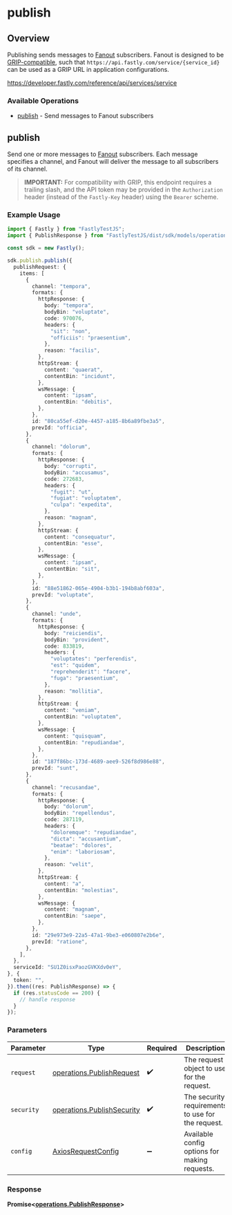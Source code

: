 # publish

## Overview

Publishing sends messages to [Fanout](https://developer.fastly.com/learning/concepts/real-time-messaging/fanout) subscribers. Fanout is designed to be [GRIP-compatible](https://pushpin.org/docs/protocols/grip/), such that `https://api.fastly.com/service/{service_id}` can be used as a GRIP URL in application configurations.

<https://developer.fastly.com/reference/api/services/service>
### Available Operations

* [publish](#publish) - Send messages to Fanout subscribers

## publish

Send one or more messages to [Fanout](https://developer.fastly.com/learning/concepts/real-time-messaging/fanout) subscribers. Each message specifies a channel, and Fanout will deliver the message to all subscribers of its channel.
> **IMPORTANT:** For compatibility with GRIP, this endpoint requires a trailing slash, and the API token may be provided in the `Authorization` header (instead of the `Fastly-Key` header) using the `Bearer` scheme.


### Example Usage

```typescript
import { Fastly } from "FastlyTestJS";
import { PublishResponse } from "FastlyTestJS/dist/sdk/models/operations";

const sdk = new Fastly();

sdk.publish.publish({
  publishRequest: {
    items: [
      {
        channel: "tempora",
        formats: {
          httpResponse: {
            body: "tempora",
            bodyBin: "voluptate",
            code: 970076,
            headers: {
              "sit": "non",
              "officiis": "praesentium",
            },
            reason: "facilis",
          },
          httpStream: {
            content: "quaerat",
            contentBin: "incidunt",
          },
          wsMessage: {
            content: "ipsam",
            contentBin: "debitis",
          },
        },
        id: "80ca55ef-d20e-4457-a185-8b6a89fbe3a5",
        prevId: "officia",
      },
      {
        channel: "dolorum",
        formats: {
          httpResponse: {
            body: "corrupti",
            bodyBin: "accusamus",
            code: 272683,
            headers: {
              "fugit": "ut",
              "fugiat": "voluptatem",
              "culpa": "expedita",
            },
            reason: "magnam",
          },
          httpStream: {
            content: "consequatur",
            contentBin: "esse",
          },
          wsMessage: {
            content: "ipsam",
            contentBin: "sit",
          },
        },
        id: "88e51862-065e-4904-b3b1-194b8abf603a",
        prevId: "voluptate",
      },
      {
        channel: "unde",
        formats: {
          httpResponse: {
            body: "reiciendis",
            bodyBin: "provident",
            code: 833819,
            headers: {
              "voluptates": "perferendis",
              "est": "quidem",
              "reprehenderit": "facere",
              "fuga": "praesentium",
            },
            reason: "mollitia",
          },
          httpStream: {
            content: "veniam",
            contentBin: "voluptatem",
          },
          wsMessage: {
            content: "quisquam",
            contentBin: "repudiandae",
          },
        },
        id: "187f86bc-173d-4689-aee9-526f8d986e88",
        prevId: "sunt",
      },
      {
        channel: "recusandae",
        formats: {
          httpResponse: {
            body: "dolorum",
            bodyBin: "repellendus",
            code: 287119,
            headers: {
              "doloremque": "repudiandae",
              "dicta": "accusantium",
              "beatae": "dolores",
              "enim": "laboriosam",
            },
            reason: "velit",
          },
          httpStream: {
            content: "a",
            contentBin: "molestias",
          },
          wsMessage: {
            content: "magnam",
            contentBin: "saepe",
          },
        },
        id: "29e973e9-22a5-47a1-9be3-e060807e2b6e",
        prevId: "ratione",
      },
    ],
  },
  serviceId: "SU1Z0isxPaozGVKXdv0eY",
}, {
  token: "",
}).then((res: PublishResponse) => {
  if (res.statusCode == 200) {
    // handle response
  }
});
```

### Parameters

| Parameter                                                                | Type                                                                     | Required                                                                 | Description                                                              |
| ------------------------------------------------------------------------ | ------------------------------------------------------------------------ | ------------------------------------------------------------------------ | ------------------------------------------------------------------------ |
| `request`                                                                | [operations.PublishRequest](../../models/operations/publishrequest.md)   | :heavy_check_mark:                                                       | The request object to use for the request.                               |
| `security`                                                               | [operations.PublishSecurity](../../models/operations/publishsecurity.md) | :heavy_check_mark:                                                       | The security requirements to use for the request.                        |
| `config`                                                                 | [AxiosRequestConfig](https://axios-http.com/docs/req_config)             | :heavy_minus_sign:                                                       | Available config options for making requests.                            |


### Response

**Promise<[operations.PublishResponse](../../models/operations/publishresponse.md)>**

